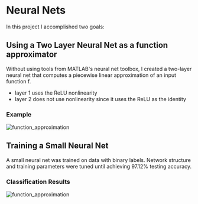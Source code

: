# Neural Nets

In this project I accomplished two goals:

## Using a Two Layer Neural Net as a function approximator

Without using tools from MATLAB's neural net toolbox, I created a two-layer neural net that computes a piecewise linear approximation of an input function f. 

* layer 1 uses the ReLU nonlinearity
* layer 2 does not use nonlinearity since it uses the ReLU as the identity

### Example
![function_approximation](graphs/function_approximation)

## Training a Small Neural Net

A small neural net was trained on data with binary labels. Network structure and training parameters were tuned until achieving 97.12% testing accuracy. 

### Classification Results
![function_approximation](graphs/function_approximation)



